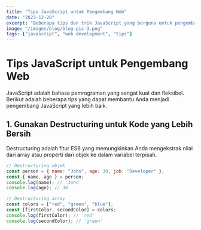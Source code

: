 ```yaml
---
title: "Tips JavaScript untuk Pengembang Web"
date: "2023-12-20"
excerpt: "Beberapa tips dan trik JavaScript yang berguna untuk pengembang web modern."
image: "/images/blog/blog-pic-3.png"
tags: ["javascript", "web development", "tips"]
---
```


# Tips JavaScript untuk Pengembang Web

JavaScript adalah bahasa pemrograman yang sangat kuat dan fleksibel. Berikut adalah beberapa tips yang dapat membantu Anda menjadi pengembang JavaScript yang lebih baik.

## 1. Gunakan Destructuring untuk Kode yang Lebih Bersih

Destructuring adalah fitur ES6 yang memungkinkan Anda mengekstrak nilai dari array atau properti dari objek ke dalam variabel terpisah.

```javascript
// Destructuring objek
const person = { name: "John", age: 30, job: "Developer" };
const { name, age } = person;
console.log(name); // 'John'
console.log(age); // 30

// Destructuring array
const colors = ["red", "green", "blue"];
const [firstColor, secondColor] = colors;
console.log(firstColor); // 'red'
console.log(secondColor); // 'green'
```
